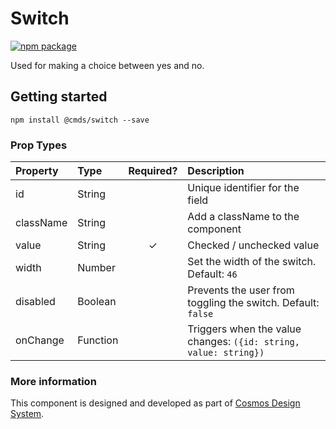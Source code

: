 # Switch

[![npm package][npm-badge]][npm]

Used for making a choice between yes and no.

## Getting started

````
npm install @cmds/switch --save
````

### Prop Types

| Property | Type | Required? | Description |
|:---|:---|:---:|:---|
| id | String |  | Unique identifier for the field |
| className | String |  | Add a className to the component |
| value | String | ✓ | Checked / unchecked value |
| width | Number |  | Set the width of the switch. Default: `46` |
| disabled | Boolean |  | Prevents the user from toggling the switch. Default: `false` |
| onChange | Function |  | Triggers when the value changes: `({id: string, value: string})` |

### More information

This component is designed and developed as part of [Cosmos Design System][cmds]. 

[cmds]: https://github.com/entercosmos/cosmos
[npm-badge]: https://img.shields.io/npm/v/@cmds/number-input.svg
[npm]: https://www.npmjs.org/package/@cmds/number-input
